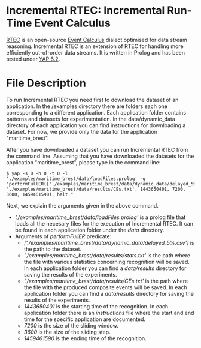 # Incremental RTEC: Incremental Run-Time Event Calculus

[RTEC](https://github.com/aartikis/RTEC) is an open-source [Event Calculus](https://en.wikipedia.org/wiki/Event_calculus) dialect optimised for data stream reasoning. Incremental RTEC is an extension of RTEC for handling more efficiently out-of-order data streams. It is written in Prolog and has been tested under [YAP 6.2](https://en.wikipedia.org/wiki/YAP_(Prolog)).

# File Description

To run Incremental RTEC you need first to download the dataset of an application. In the /examples directory there are folders each one corresponding to a different application. Each application folder contains patterns and datasets for experimentation. In the data/dynamic_data directory of each application you can find instructions for downloading a dataset. For now, we provide only the data for the application "maritime_brest".

After you have downloaded a dataset you can run Incremental RTEC from the command line. Assuming that you have downloaded the datasets for the application "maritime_brest", please type in the command line:

```
$ yap -s 0 -h 0 -t 0 -l './examples/maritime_brest/data/loadFiles.prolog' -g "performFullER(['./examples/maritime_brest/data/dynamic_data/delayed_5%.csv'],'./examples/maritime_brest/data/results/stats.txt', './examples/maritime_brest/data/results/CEs.txt', 1443650401, 7200, 3600, 1459461590), halt."
```

Next, we explain the arguments given in the above command.

- *'./examples/maritime_brest/data/loadFiles.prolog'* is a prolog file that loads all the necesary files for the execution of Incremental RTEC. It can be found in each application folder under the *data* directory.
- Arguments of *performFullER* predicate:
    - *['./examples/maritime_brest/data/dynamic_data/delayed_5%.csv']* is the path to the dataset.
    - *'./examples/maritime_brest/data/results/stats.txt'* is the path where the file with various statistics concerning recognition will be saved. In each application folder you can find a *data/results* directory for saving the results of the experiments.
    - *'./examples/maritime_brest/data/results/CEs.txt'* is the path where the file with the produced composite events will be saved. In each application folder you can find a *data/results* directory for saving the results of the experiments.
    - *1443650401* is the starting time of the recognition. In each application folder there is an *instructions* file where the start and end time for the specific application are documented.
    - *7200* is the size of the sliding window.
    - *3600* is the size of the sliding step.
    - *1459461590* is the ending time of the recognition.
